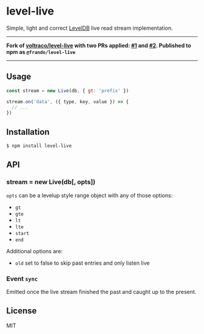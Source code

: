 # level-live

Simple, light and correct [LevelDB](https://github.com/level/level) live read stream implementation.

---

**Fork of [voltraco/level-live](https://github.com/voltraco/level-live) with two PRs applied: [#1](https://github.com/voltraco/level-live/pulls/1) and [#2](https://github.com/voltraco/level-live/pulls/2). Published to npm as `@frando/level-live`**

---

## Usage

```js
const stream = new Live(db, { gt: 'prefix' })

stream.on('data', ({ type, key, value }) => {
  // ...
})
```

## Installation

```bash
$ npm install level-live
```

## API

### stream = new Live(db[, opts])

`opts` can be a levelup style range object with any of those options:

- `gt`
- `gte`
- `lt`
- `lte`
- `start`
- `end`

Additional options are:
- `old` set to false to skip past entries and only listen live

### Event `sync`

Emitted once the live stream finished the past and caught up to the present.

## License

MIT
